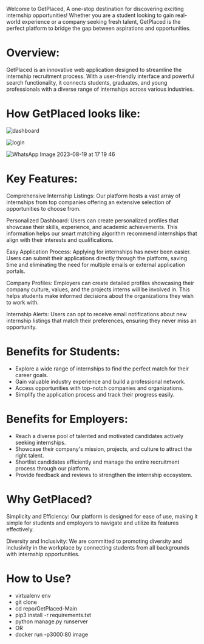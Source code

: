 Welcome to GetPlaced, A one-stop destination for discovering exciting internship opportunities! Whether you are a student looking to gain real-world experience or a company seeking fresh talent, GetPlaced is the perfect platform to bridge the gap between aspirations and opportunities.

# Overview:
GetPlaced is an innovative web application designed to streamline the internship recruitment process. With a user-friendly interface and powerful search functionality, it connects students, graduates, and young professionals with a diverse range of internships across various industries.

# How GetPlaced looks like:
![dashboard](https://github.com/mayank-0407/Web-I/assets/97796657/90927218-e02e-4ac2-ab95-da6b2196b28c)

![login](https://github.com/mayank-0407/Web-I/assets/97796657/003d3d16-0d80-45d5-813d-9a6ac4e44a27)

![WhatsApp Image 2023-08-19 at 17 19 46](https://github.com/mayank-0407/Web-I/assets/97796657/8fd35122-8a1f-45e3-a177-49e6bc2d7d66)

# Key Features:

Comprehensive Internship Listings: Our platform hosts a vast array of internships from top companies offering an extensive selection of opportunities to choose from.

Personalized Dashboard: Users can create personalized profiles that showcase their skills, experience, and academic achievements. This information helps our smart matching algorithm recommend internships that align with their interests and qualifications.

Easy Application Process: Applying for internships has never been easier. Users can submit their applications directly through the platform, saving time and eliminating the need for multiple emails or external application portals.

Company Profiles: Employers can create detailed profiles showcasing their company culture, values, and the projects interns will be involved in. This helps students make informed decisions about the organizations they wish to work with.

Internship Alerts: Users can opt to receive email notifications about new internship listings that match their preferences, ensuring they never miss an opportunity.

# Benefits for Students:

- Explore a wide range of internships to find the perfect match for their career goals.
- Gain valuable industry experience and build a professional network.
- Access opportunities with top-notch companies and organizations.
- Simplify the application process and track their progress easily.

# Benefits for Employers:

- Reach a diverse pool of talented and motivated candidates actively seeking internships.
- Showcase their company's mission, projects, and culture to attract the right talent.
- Shortlist candidates efficiently and manage the entire recruitment process through our platform.
- Provide feedback and reviews to strengthen the internship ecosystem.

# Why GetPlaced?

Simplicity and Efficiency: Our platform is designed for ease of use, making it simple for students and employers to navigate and utilize its features effectively.

Diversity and Inclusivity: We are committed to promoting diversity and inclusivity in the workplace by connecting students from all backgrounds with internship opportunities.

# How to Use?
- virtualenv env
- git clone <http-link>
- cd repo/GetPlaced-Main
- pip3 install -r requirements.txt
- python manage.py runserver
- OR
- docker run -p3000:80 image
